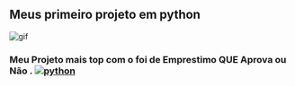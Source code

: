 ##  Meus primeiro projeto em python
<img aling="rinht" alt="gif" windht="200" src="https://dellentconsulting.com/wp-content/uploads/2020/02/sd.jpg">

### Meu Projeto mais top com o <Elif> foi de Emprestimo QUE Aprova ou Não . [![python](https://img.shields.io/badge/Python-3776AB?style=for-the-badge&logo=python&logoColor=white)](https://github.com/KevenRicardo/Projetos-Python/blob/dab061e9db14e8b59eb1adbdff68b7364cda4700/Porjeito-Emprestimos%20valido%20ou%20n%C3%A3o)

